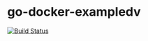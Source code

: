 # go-docker-exampledv

[![Build Status](http://31.3.0.10:8080/job/b/badge/icon)](http://31.3.0.10:8080/job/b/)

